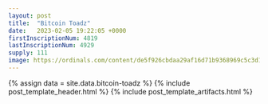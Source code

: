 ```yaml
---
layout: post
title:  "Bitcoin Toadz"
date:   2023-02-05 19:22:05 +0000
firstInscriptionNum: 4819
lastInscriptionNum: 4929
supply: 111
image: https://ordinals.com/content/de5f926cbdaa29af16d71b9368969c5c3d15822d3a2db13842dc8227cd00ac01i0
---
```

{% assign data = site.data.bitcoin-toadz %}
{% include post_template_header.html %}
{% include post_template_artifacts.html %}